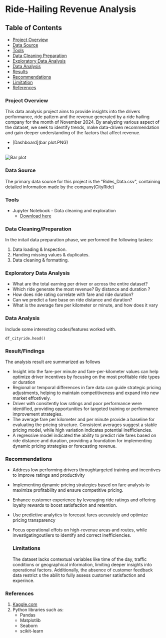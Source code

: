 # Ride-Hailing Revenue Analysis

## Table of Contents
- [Project Overview](#project-overview)
- [Data Source](#data-source)
- [Tools](#tools)
- [Data Cleaning Preparation](#data-cleaning-preparation)
- [Exploratory Data Analysis](#exploratory-data-analysis)
- [Data Analysis](#data-analysis)
- [Results](#results)
- [Recommendations](#recommendations)
- [Limitation](#limitations)
- [References](#references)

### Project Overview


This data analysis project aims to provide insights into the drivers performance, ride pattern and the revenue generated by a ride hailing company for the month of November 2024. By analyzing various aspect of the dataset, we seek to identify trends, make data-driven recommendation and gain deeper understanding of the factors that affect revenue.

- [Dashboard](bar plot.PNG)
- 
![Bar plot](https://github.com/user-attachments/assets/ea652baf-4901-4a0f-b138-0844b511770f)



### Data Source
The primary data source for this project is the "Rides_Data.csv", containing detailed information made by the company(CityRide)

### Tools
- Jupyter Notebook - Data cleaning and exploration
  - [Download here](https://jupyter.org)


### Data Cleaning/Preparation
In the initail data preparation phase, we performed the following taskes:
1. Data loading & Inspection.
2. Handing missing values & duplicates.
3. Data cleaning & formatting.


### Exploratory Data Analysis
- What are the total earning per driver or across the entire dataset?
- Which ride generate the most revenue? By distance and duration ?
- How does ride rating correlate with fare and ride duration?
- Can we predict a fare base on ride distance and duration?
- What is the average fare per kilometer or minute, and how does it vary


### Data Analysis
Include some interesting codes/features worked with.

```jupyter notebook
df_cityride.head()
```

### Result/Findings
The analysis result are summarized as follows
- Insight into the fare-per minute and fare-per-kilometer values can help optimize driver incentives by focusing on the most profitable ride types or duration
- Regional or temporal differences in fare data can guide strategic pricing adjustments, helping to maintain competitiveness and expand into new market effcetively.
- Driver with consitently low ratings and poor performance were identified, providing opportunities for targeted training or performance improvement strategies.
- The average fare per kilometer and per minute provide a baseline for evaluating the pricing structure. Consistent averages suggest a stable pricing model, while high variation indicates potential inefficiencies.
- A regressive model indicated the ability to predict ride fares based on ride distance and duration, providing a foundation for implementing dynamic pricing strategies or forecasting revenue. 


### Recommendations

- Address low performing drivers throughtargeted training and incentives to improve ratings and productivity
- Implementing dynamic pricing strategies based on fare analysis to maximize profitability and ensure competitive pricing.
- Enhance customer experience by leveraging ride ratings and offering loyalty rewards to boost satisfaction and retention.
- Use predictive analytics to forecast fares accurately and optimize pricing transparency
- Focus operational effots on high-revenue areas and routes, while investigatingoutliers to identify and correct inefficiencies.


  ### Limitations
  The dataset lacks contextual variables like time of the day, traffic conditions or geographical information, limiting deeper insights into operational factors. Additionally, the absence of customer feedback data restrict s the abilit to fully assess customer satisfaction and experince.


### References
1. [Kaggle.com](https://www.kaggle.com/datasets/rishabhrajsharma/cityride-dataset-rides-data-drivers-data?resource=download&select=Rides_Data.csv)
2. Python libraries such as:
   - Pandas
   - Matplotlib
   - Seaborn
   - scikit-learn

  
